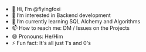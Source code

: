 - 👋 Hi, I’m @flyingfoxi
- 👀 I’m interested in Backend development
- 🌱 I’m currently learning SQL Alchemy and Algorithms
- 📫 How to reach me: DM / Issues on the Projects
- 😄 Pronouns: He/Him
- ⚡ Fun fact: It's all just 1's and 0's
